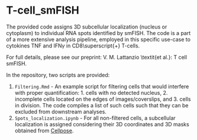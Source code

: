 # T-cell_smFISH

The provided code assigns 3D subcellular localization (nucleus or cytoplasm) to individual RNA spots identified by smFISH. The code is a part of a more extensive analysis pipeline, employed in this specific use-case to cytokines TNF and IFN$\gamma$ in CD8\superscript{+} T-cells. 

For full details, please see our preprint: V. M. Lattanzio \textit{et al.}: T cell smFISH.

In the repository, two scripts are provided:
1. `Filtering.Rmd` - An example script for filtering cells that would interfere with proper quantification: 1. cells with no detected nucleus, 2. incomplete cells located on the edges of images/coverslips, and 3. cells in division. The code compiles a list of such cells such that they can be excluded from downstream analyses.
2. `Spots_localization.ipynb` - For all non-filtered cells, a subcellular localization is assigned considering their 3D coordinates and 3D masks obtained from [Cellpose](https://github.com/MouseLand/cellpose).
